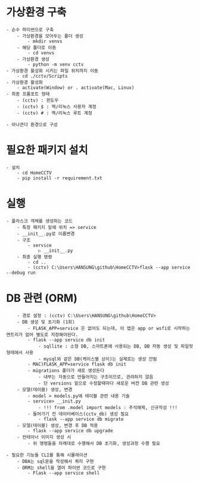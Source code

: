 # 가상환경 구축

    - 순수 파이썬으로 구축
        - 가상환경을 모아두는 폴더 생성
            - mkdir venvs
        - 해당 폴더로 이동
            - cd venvs
        - 가상환경 생성
            - python -m venv cctv
    - 가상환경 활성화 시키는 파일 위치까지 이동
        - cd ./cctv/Scripts
    - 가상환경 활성화
        - activate(Window) or . activate(Mac, Linux)
    - 최종 프롬포트 형태
        - (cctv) : 윈도우
        - (cctv) $ : 맥/리눅스 사용자 계정
        - (cctv) # : 맥/리눅스 루트 계정

    - 아나콘다 환경으로 구성

# 필요한 패키지 설치

    - 설치
        - cd HomeCCTV
        - pip install -r requirement.txt

# 실행

    - 플라스크 객체를 생성하는 코드
        - 특정 패키지 밑에 위치 => service
        - __init__.py로 이름변경
        - 구조
            - service
                ▷ __init__.py
        - 최종 실행 명령
            - cd ..
            - (cctv) C:\Users\HANSUNG\github\HomeCCTV>flask --app service --debug run

# DB 관련 (ORM)

        - 경로 설정 : (cctv) C:\Users\HANSUNG\github\HomeCCTV>
        - DB 생성 및 초기화 (1회)
            - FLASK_APP=service 은 없어도 되는데, 이 앱은 app or wsfi로 시작하는 엔트리가 없어 별도로 지정해야된다.
            - flask --app service db init
                - sqllite : 소형 DB, 스마트폰에 사용되는 DB, DB 자동 생성 및 파일럿 형태에서 사용
                - mysql와 같은 DB(케이스별 상이)는 실제로는 생성 안됨
            - MAC)FLASK_APP=service flask db init
            - migrations 폴더가 새로 생성돈다
                - 내부는 자동으로 만들어지는 구조이므로, 관려하지 않음
                - 단 versions 밑으로 수정할때마다 새로운 버전 DB 관련 생성
        - 모델(테이블) 생성, 변경
            - model > models.py에 테이블 관련 내용 기술
            - service> __init.py
                - !!! from .model import models : 주석해제, 신규작성 !!!
            - 들어가기 전 데이터베이스(cctv_db) 생성 필요
                - flask --app service db migrate
        - 모델(테이블) 생성, 변경 후 DB 적용
            - flask --app service db upgrade
        - 컨테이너 이미지 생성 시
            - 위 명령들을 차례대로 수행해서 DB 초기화, 생성과정 수행 필요

    - 필요한 기능들 CLI를 통해 시뮬레이션
        - DBA는 sql문을 작성해서 쿼리 구현
        - ORM는 shell을 열어 파이썬 코드로 구현
            - Flask --app service shell

